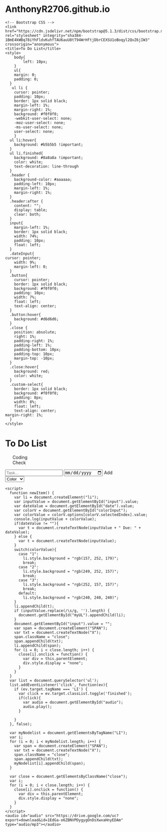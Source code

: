 # AnthonyR2706.github.io
<html lang="en">
  <head>
    <!-- Required meta tags -->
    <meta charset="utf-8">
    <meta name="viewport" content="width=device-width, initial-scale=1">

    <!-- Bootstrap CSS -->
    <link href="https://cdn.jsdelivr.net/npm/bootstrap@5.1.3/dist/css/bootstrap.min.css" rel="stylesheet" integrity="sha384-1BmE4kWBq78iYhFldvKuhfTAU6auU8tT94WrHftjDbrCEXSU1oBoqyl2QvZ6jIW3" crossorigin="anonymous">
    <title>To Do List</title>
    <style>
    	body{
        	left: 10px;
        }
    	ul{
       	margin: 0;
        padding: 0;
      }
       ul li {
        cursor: pointer;
        padding: 10px;
        border: 1px solid black;
        margin-left: 1%;
        margin-right: 1%;
        background: #f0f0f0;
        -webkit-user-select: none;
        -moz-user-select: none;
        -ms-user-select: none;
        user-select: none;
        }
      ul li:hover{
        background: #b5b5b5 !important; 
      }
      ul li.finished{
        background: #8a8a8a !important;
        color: white;
        text-decoration: line-through
      }
      .header {
       	background-color: #aaaaaa;
        padding-left: 10px;
      	margin-left: 1%;
        margin-right: 1%;
      }
      .header:after {
        content: "";
        display: table;
        clear: both;
      }
      input{
        margin-left: 1%;
        border: 1px solid black;
        width: 74%;
        padding: 10px;
        float: left;
      }
      .dateInput{
	cursor: pointer;
        width: 9%;
        margin-left: 0;
      }
      .button{
        cursor: pointer;
        border: 1px solid black;
        background: #f0f0f0;
        padding: 10px;
        width: 7%;
        float: left;
        text-align: center;
      }
      .button:hover{
        background: #d6d6d6;
      }
      .close {
        position: absolute;
        right: 1%;
        padding-right: 1%;
        padding-left: 1%;
        padding-bottom: 10px;
        padding-top: 10px;
        margin-top: -10px;
      }
      .close:hover{
        background: red;
        color: white;
      }
      .custom-select{
        border: 1px solid black;
        background: #f0f0f0;
        padding: 8px;
        width: 8%;
        float: left;
        text-align: center;
	margin-right: 1%;
      }
    </style>
  </head>
  <body>
  	<div class = "header">
    	<h1>To Do List</h1>
    </div>
    <ul style="list-style-type:none;" id = "myUL">
		  <li>Coding</li>
      <li>Check</li>
    </ul>
    <script src="https://cdn.jsdelivr.net/npm/bootstrap@5.1.3/dist/js/bootstrap.bundle.min.js" integrity="sha384-ka7Sk0Gln4gmtz2MlQnikT1wXgYsOg+OMhuP+IlRH9sENBO0LRn5q+8nbTov4+1p" crossorigin="anonymous"></script>
    <input type="text" id="input" placeholder="Task...">
    <input type="date" id="date" class="dateInput" placeholder="Due Date">
    <span onclick="newItem()" class="button">Add</span>
    <div class="custom-select"  style="width:8%;">
      <select id="colorInput">
        <option value="0">Color</option>
        <option value="1">Green</option>
        <option value="2">Yellow</option>
        <option value="3">Red</option>
        <option value="3">Grey</option>
      </select>
    </div>
  </body>
    
    <script>   
      function newItem() {
        var li = document.createElement("li");
        var inputValue = document.getElementById("input").value;
        var dateValue = document.getElementById("date").value;
        var colorV = document.getElementById("colorInput");
        var colorValue = colorV.options[colorV.selectedIndex].value;
        console.log(inputValue + colorValue);
        if(dateValue != ""){
          var t = document.createTextNode(inputValue + " Due: " + dateValue);
        } else {
          var t = document.createTextNode(inputValue); 
        }
        switch(colorValue){
          case "1":
            li.style.background = "rgb(157, 252, 179)";
            break;
          case "2":
            li.style.background = "rgb(249, 252, 157)";
            break;
          case "3":
            li.style.background = "rgb(252, 157, 157)";
            break;
          default:
            li.style.background = "rgb(240, 240, 240)";
        }
        li.appendChild(t);
        if (inputValue.replace(/\s/g, '').length) {
          document.getElementById("myUL").appendChild(li);
        }
        document.getElementById("input").value = "";
        var span = document.createElement("SPAN");
        var txt = document.createTextNode("X");
        span.className = "close";
        span.appendChild(txt);
        li.appendChild(span);
        for (i = 0; i < close.length; i++) {
          close[i].onclick = function() {
            var div = this.parentElement;
            div.style.display = "none";
          }
        }
      }
      var list = document.querySelector('ul');
      list.addEventListener('click', function(ev){
        if (ev.target.tagName === 'LI') {
          var click = ev.target.classList.toggle('finished');
          if(click){
            var audio = document.getElementById("audio");
            audio.play();
          }

        }
      }, false);
      
      var myNodelist = document.getElementsByTagName("LI");
      var i;
      for (i = 0; i < myNodelist.length; i++) {
        var span = document.createElement("SPAN");
        var txt = document.createTextNode("X");
        span.className = "close";
        span.appendChild(txt);
        myNodelist[i].appendChild(span);
      }
      
      var close = document.getElementsByClassName("close");
      var i;
      for (i = 0; i < close.length; i++) {
        close[i].onclick = function() {
          var div = this.parentElement;
          div.style.display = "none";
        }
      }  
    </script>
    <audio id="audio" src="https://drive.google.com/uc?export=download&id=1EdGa-o6ZBNVPDygygOnDsXwxaHnyEDAm" type="audio/mp3"></audio>
</html>
